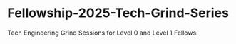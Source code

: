 # Fellowship-2025-Tech-Grind-Series
Tech Engineering Grind Sessions for Level 0 and Level 1 Fellows.
